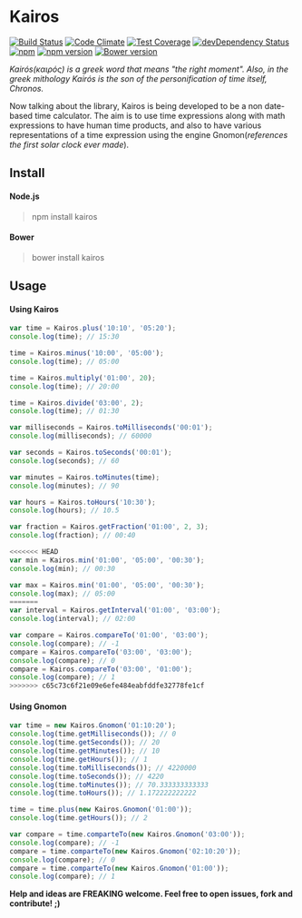 # Kairos

[![Build Status](https://travis-ci.org/rodrigogs/kairos.svg?branch=master)](https://travis-ci.org/rodrigogs/kairos)
[![Code Climate](https://codeclimate.com/github/rodrigogs/kairos/badges/gpa.svg)](https://codeclimate.com/github/rodrigogs/kairos)
[![Test Coverage](https://codeclimate.com/github/rodrigogs/kairos/badges/coverage.svg)](https://codeclimate.com/github/rodrigogs/kairos/coverage)
[![devDependency Status](https://david-dm.org/rodrigogs/kairos/dev-status.svg)](https://david-dm.org/rodrigogs/kairos#info=devDependencies)
[![npm](https://img.shields.io/npm/dt/kairos.svg)](https://www.npmjs.com/package/kairos)
[![npm version](https://badge.fury.io/js/kairos.svg)](https://badge.fury.io/js/kairos)
[![Bower version](https://badge.fury.io/bo/kairos.svg)](https://badge.fury.io/bo/kairos)

*Kairós(καιρός) is a greek word that means "the right moment". Also, in the greek mithology Kairós is the son of the personification of time itself, Chronos.*

Now talking about the library, Kairos is being developed to be a non date-based time calculator. The aim is to use time expressions along with math expressions to have human time products, and also to have various representations of a time expression using the engine Gnomon(*references the first solar clock ever made*).

## Install

#### Node.js
> npm install kairos

#### Bower
> bower install kairos

## Usage

#### Using Kairos
```javascript
var time = Kairos.plus('10:10', '05:20');
console.log(time); // 15:30

time = Kairos.minus('10:00', '05:00');
console.log(time); // 05:00

time = Kairos.multiply('01:00', 20);
console.log(time); // 20:00

time = Kairos.divide('03:00', 2);
console.log(time); // 01:30

var milliseconds = Kairos.toMilliseconds('00:01');
console.log(milliseconds); // 60000

var seconds = Kairos.toSeconds('00:01');
console.log(seconds); // 60

var minutes = Kairos.toMinutes(time);
console.log(minutes); // 90

var hours = Kairos.toHours('10:30');
console.log(hours); // 10.5

var fraction = Kairos.getFraction('01:00', 2, 3);
console.log(fraction); // 00:40

<<<<<<< HEAD
var min = Kairos.min('01:00', '05:00', '00:30');
console.log(min); // 00:30

var max = Kairos.min('01:00', '05:00', '00:30');
console.log(max); // 05:00
=======
var interval = Kairos.getInterval('01:00', '03:00');
console.log(interval); // 02:00

var compare = Kairos.compareTo('01:00', '03:00');
console.log(compare); // -1
compare = Kairos.compareTo('03:00', '03:00');
console.log(compare); // 0
compare = Kairos.compareTo('03:00', '01:00');
console.log(compare); // 1
>>>>>>> c65c73c6f21e09e6efe484eabfddfe32778fe1cf
```

#### Using Gnomon
```javascript
var time = new Kairos.Gnomon('01:10:20');
console.log(time.getMilliseconds()); // 0
console.log(time.getSeconds()); // 20
console.log(time.getMinutes()); // 10
console.log(time.getHours()); // 1
console.log(time.toMilliseconds()); // 4220000
console.log(time.toSeconds()); // 4220
console.log(time.toMinutes()); // 70.333333333333
console.log(time.toHours()); // 1.172222222222

time = time.plus(new Kairos.Gnomon('01:00'));
console.log(time.getHours()); // 2

var compare = time.comparteTo(new Kairos.Gnomon('03:00'));
console.log(compare); // -1
compare = time.comparteTo(new Kairos.Gnomon('02:10:20'));
console.log(compare); // 0
compare = time.comparteTo(new Kairos.Gnomon('01:00'));
console.log(compare); // 1
```

**Help and ideas are FREAKING welcome. Feel free to open issues, fork and contribute! ;)**
